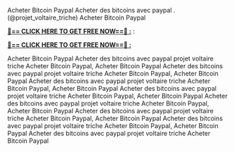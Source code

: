 Acheter Bitcoin Paypal Acheter des bitcoins avec paypal . (@projet_voltaire_triche) Acheter Bitcoin Paypal

**[🔴== CLICK HERE TO GET FREE NOW==🔴 :](https://oercommons.s3.amazonaws.com/media/courseware/relatedresource/file/all-zit.html)**
:

**[🔴== CLICK HERE TO GET FREE NOW==🔴 :](https://oercommons.s3.amazonaws.com/media/courseware/relatedresource/file/gift-zit.html)**

Acheter Bitcoin Paypal Acheter des bitcoins avec paypal projet voltaire triche Acheter Bitcoin Paypal, Acheter Bitcoin Paypal Acheter des bitcoins avec paypal projet voltaire triche Acheter Bitcoin Paypal, Acheter Bitcoin Paypal Acheter des bitcoins avec paypal projet voltaire triche Acheter Bitcoin Paypal, Acheter Bitcoin Paypal Acheter des bitcoins avec paypal projet voltaire triche Acheter Bitcoin Paypal, Acheter Bitcoin Paypal Acheter des bitcoins avec paypal projet voltaire triche Acheter Bitcoin Paypal, Acheter Bitcoin Paypal Acheter des bitcoins avec paypal projet voltaire triche Acheter Bitcoin Paypal, Acheter Bitcoin Paypal Acheter des bitcoins avec paypal projet voltaire triche Acheter Bitcoin Paypal, Acheter Bitcoin Paypal Acheter des bitcoins avec paypal projet voltaire triche Acheter Bitcoin Paypal
